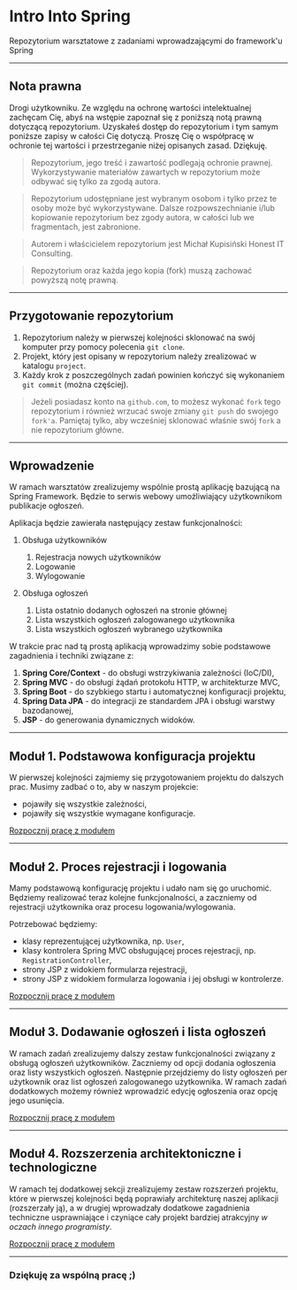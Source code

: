 # Intro Into Spring

Repozytorium warsztatowe z zadaniami wprowadzającymi do framework'u Spring

---

## Nota prawna

Drogi użytkowniku. Ze względu na ochronę wartości intelektualnej zachęcam Cię, abyś na wstępie zapoznał się z poniższą notą prawną dotyczącą repozytorium. Uzyskałeś dostęp do repozytorium i tym samym poniższe zapisy w całości Cię dotyczą. Proszę Cię o współpracę w ochronie tej wartości i przestrzeganie niżej opisanych zasad. Dziękuję.

> Repozytorium, jego treść i zawartość podlegają ochronie prawnej. Wykorzystywanie materiałów zawartych w repozytorium może odbywać się tylko za zgodą autora.

> Repozytorium udostępniane jest wybranym osobom i tylko przez te osoby może być wykorzystywane. Dalsze rozpowszechnianie i/lub kopiowanie repozytorium bez zgody autora, w całości lub we fragmentach, jest zabronione.

> Autorem i właścicielem repozytorium jest Michał Kupisiński Honest IT Consulting. 

> Repozytorium oraz każda jego kopia (fork) muszą zachować powyższą notę prawną.

---

## Przygotowanie repozytorium

1. Repozytorium należy w pierwszej kolejności sklonować na swój komputer przy pomocy polecenia `git clone`.
1. Projekt, który jest opisany w repozytorium należy zrealizować w katalogu `project`.
1. Każdy krok z poszczególnych zadań powinien kończyć się wykonaniem `git commit` (można częściej).

> Jeżeli posiadasz konto na `github.com`, to możesz wykonać `fork` tego repozytorium i również wrzucać swoje zmiany `git push` do swojego `fork'a`. Pamiętaj tylko, aby wcześniej sklonować właśnie swój `fork` a nie repozytorium główne.

---

## Wprowadzenie

W ramach warsztatów zrealizujemy wspólnie prostą aplikację bazującą na Spring Framework. Będzie to serwis webowy umożliwiający użytkownikom publikacje ogłoszeń. 

Aplikacja będzie zawierała następujący zestaw funkcjonalności:

1. Obsługa użytkowników
   1. Rejestracja nowych użytkowników
   1. Logowanie
   1. Wylogowanie
   
1. Obsługa ogłoszeń
   1. Lista ostatnio dodanych ogłoszeń na stronie głównej
   1. Lista wszystkich ogłoszeń zalogowanego użytkownika
   1. Lista wszystkich ogłoszeń wybranego użytkownika
   
W trakcie prac nad tą prostą aplikacją wprowadzimy sobie podstawowe zagadnienia i techniki związane z:
1. **Spring Core/Context** - do obsługi wstrzykiwania zależności (IoC/DI),
1. **Spring MVC** - do obsługi żądań protokołu HTTP, w architekturze MVC,
1. **Spring Boot** - do szybkiego startu i automatycznej konfiguracji projektu,
1. **Spring Data JPA** - do integracji ze standardem JPA i obsługi warstwy bazodanowej,
1. **JSP** - do generowania dynamicznych widoków.

---

## Moduł 1. Podstawowa konfiguracja projektu

W pierwszej kolejności zajmiemy się przygotowaniem projektu do dalszych prac. Musimy zadbać o to, aby w naszym projekcie:
- pojawiły się wszystkie zależności,
- pojawiły się wszystkie wymagane konfiguracje.

[Rozpocznij pracę z modułem](module_1/README.md)

---

## Moduł 2. Proces rejestracji i logowania

Mamy podstawową konfigurację projektu i udało nam się go uruchomić. Będziemy realizować teraz kolejne funkcjonalności, a zaczniemy od rejestracji użytkownika oraz procesu logowania/wylogowania.

Potrzebować będziemy:
- klasy reprezentującej użytkownika, np. `User`,
- klasy kontrolera Spring MVC obsługującej proces rejestracji, np. `RegistrationController`,
- strony JSP z widokiem formularza rejestracji,
- strony JSP z widokiem formularza logowania i jej obsługi w kontrolerze.

[Rozpocznij pracę z modułem](module_2/README.md)

---

## Moduł 3. Dodawanie ogłoszeń i lista ogłoszeń

W ramach zadań zrealizujemy dalszy zestaw funkcjonalności związany z obsługą ogłoszeń użytkowników. Zaczniemy od opcji dodania ogłoszenia oraz listy wszystkich ogłoszeń. Następnie przejdziemy do listy ogłoszeń per użytkownik oraz list ogłoszeń zalogowanego użytkownika. W ramach zadań dodatkowych możemy również wprowadzić edycję ogłoszenia oraz opcję jego usunięcia.

[Rozpocznij pracę z modułem](module_3/README.md)

---

## Moduł 4. Rozszerzenia architektoniczne i technologiczne

W ramach tej dodatkowej sekcji zrealizujemy zestaw rozszerzeń projektu, które w pierwszej kolejności będą poprawiały architekturę naszej aplikacji (rozszerzały ją), a w drugiej wprowadzały dodatkowe zagadnienia techniczne usprawniające i czyniące cały projekt bardziej atrakcyjny _w oczach innego programisty_.

[Rozpocznij pracę z modułem](module_4/README.md)

---

### Dziękuję za wspólną pracę ;)
